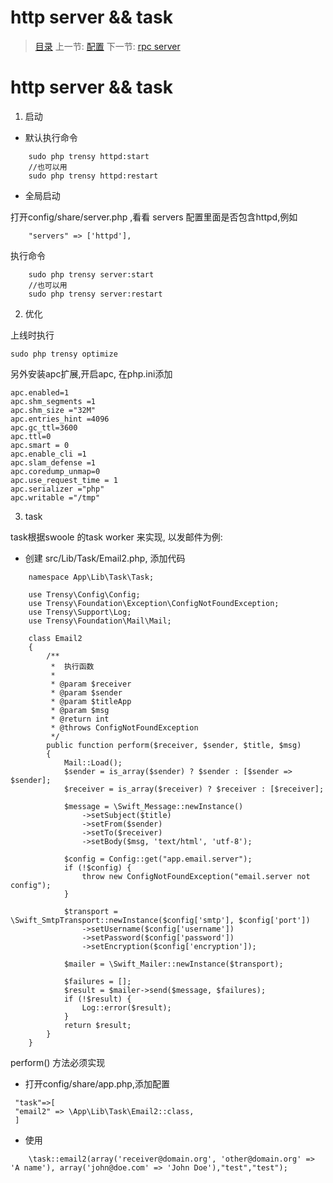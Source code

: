 #  http server && task

   > [目录](<README.md>)
   > 上一节: [配置](1.5.md)
   > 下一节: [rpc server](1.7.md)


   http server && task
========
1. 启动

* 默认执行命令
```
    sudo php trensy httpd:start
    //也可以用
    sudo php trensy httpd:restart
```

* 全局启动

打开config/share/server.php ,看看 servers 配置里面是否包含httpd,例如

```
    "servers" => ['httpd'],
```
执行命令
```
    sudo php trensy server:start
    //也可以用
    sudo php trensy server:restart
```

2. 优化

上线时执行
```
sudo php trensy optimize
```
另外安装apc扩展,开启apc, 在php.ini添加

```
apc.enabled=1
apc.shm_segments =1
apc.shm_size ="32M"
apc.entries_hint =4096
apc.gc_ttl=3600
apc.ttl=0
apc.smart = 0
apc.enable_cli =1
apc.slam_defense =1
apc.coredump_unmap=0
apc.use_request_time = 1
apc.serializer ="php"
apc.writable ="/tmp"
```
3. task

task根据swoole 的task worker 来实现, 以发邮件为例:

* 创建 src/Lib/Task/Email2.php, 添加代码

```
    namespace App\Lib\Task\Task;

    use Trensy\Config\Config;
    use Trensy\Foundation\Exception\ConfigNotFoundException;
    use Trensy\Support\Log;
    use Trensy\Foundation\Mail\Mail;

    class Email2
    {
        /**
         *  执行函数
         *
         * @param $receiver
         * @param $sender
         * @param $titleApp
         * @param $msg
         * @return int
         * @throws ConfigNotFoundException
         */
        public function perform($receiver, $sender, $title, $msg)
        {
            Mail::Load();
            $sender = is_array($sender) ? $sender : [$sender => $sender];
            $receiver = is_array($receiver) ? $receiver : [$receiver];

            $message = \Swift_Message::newInstance()
                ->setSubject($title)
                ->setFrom($sender)
                ->setTo($receiver)
                ->setBody($msg, 'text/html', 'utf-8');

            $config = Config::get("app.email.server");
            if (!$config) {
                throw new ConfigNotFoundException("email.server not config");
            }

            $transport = \Swift_SmtpTransport::newInstance($config['smtp'], $config['port'])
                ->setUsername($config['username'])
                ->setPassword($config['password'])
                ->setEncryption($config['encryption']);

            $mailer = \Swift_Mailer::newInstance($transport);

            $failures = [];
            $result = $mailer->send($message, $failures);
            if (!$result) {
                Log::error($result);
            }
            return $result;
        }
    }
```
perform() 方法必须实现

* 打开config/share/app.php,添加配置
```
 "task"=>[
 "email2" => \App\Lib\Task\Email2::class,
 ]
```
* 使用
```
    \task::email2(array('receiver@domain.org', 'other@domain.org' => 'A name'), array('john@doe.com' => 'John Doe'),"test","test");
```

